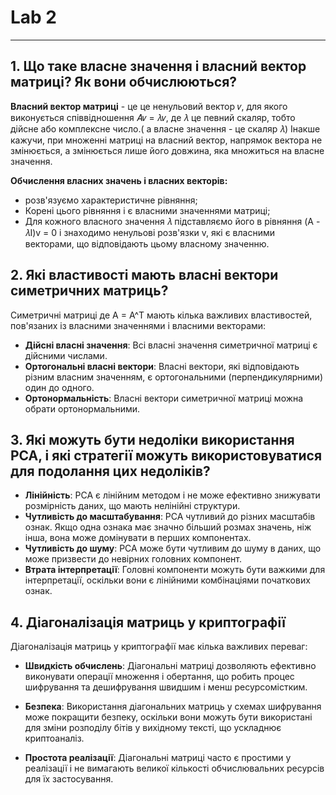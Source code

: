 # Lab 2
--------
## 1. Що таке власне значення і власний вектор матриці? Як вони обчислюються?

**Власний вектор матриці** - це це ненульовий вектор 𝑣, для якого виконується співвідношення 𝐴𝑣 = 𝜆𝑣, де 𝜆 це певний скаляр, тобто дійсне або комплексне число.( а власне значення - це скаляр 𝜆) 
Інакше кажучи, при множенні матриці на власний вектор, напрямок вектора не змінюється, а змінюється лише його довжина, яка множиться на власне значення.

 **Обчислення власних значень і власних векторів:**
 - розв'язуємо характеристичне рівняння;
 - Корені цього рівняння і є власними значеннями матриці;
 - Для кожного власного значення 𝜆 підставляємо його в рівняння (A - 𝜆I)v = 0 і знаходимо ненульові розв'язки v, які є власними векторами, що відповідають цьому власному значенню.

## 2. Які властивості мають власні вектори симетричних матриць?
Симетричні матриці де A = A^T мають кілька важливих властивостей, пов'язаних із власними значеннями і власними векторами:
-  **Дійсні власні значення**: Всі власні значення симетричної матриці є дійсними числами.
-  **Ортогональні власні вектори**: Власні вектори, які відповідають різним власним значенням, є ортогональними (перпендикулярними) один до одного.
-  **Ортонормальність**: Власні вектори симетричної матриці можна обрати ортонормальними.

## 3. Які можуть бути недоліки використання PCA, і які стратегії можуть використовуватися для подолання цих недоліків? 
- **Лінійність**: PCA є лінійним методом і не може ефективно знижувати розмірність даних, що мають нелінійні структури.
- **Чутливість до масштабування**: PCA чутливий до різних масштабів ознак. Якщо одна ознака має значно більший розмах значень, ніж інша, вона може домінувати в перших компонентах.
- **Чутливість до шуму**: PCA може бути чутливим до шуму в даних, що може призвести до невірних головних компонент.
- **Втрата інтерпретації**: Головні компоненти можуть бути важкими для інтерпретації, оскільки вони є лінійними комбінаціями початкових ознак.

## 4. Діагоналізація матриць у криптографії

Діагоналізація матриць у криптографії має кілька важливих переваг:

- **Швидкість обчислень**: Діагональні матриці дозволяють ефективно виконувати операції множення і обертання, що робить процес шифрування та дешифрування швидшим і менш ресурсомістким.

- **Безпека**: Використання діагональних матриць у схемах шифрування може покращити безпеку, оскільки вони можуть бути використані для зміни розподілу бітів у вихідному тексті, що ускладнює криптоаналіз.

- **Простота реалізації**: Діагональні матриці часто є простими у реалізації і не вимагають великої кількості обчислювальних ресурсів для їх застосування.



